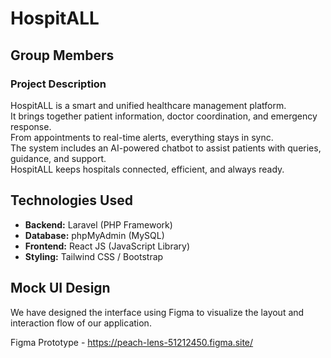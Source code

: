 # HospitALL

## Group Members



### Project Description

HospitALL is a smart and unified healthcare management platform.  
It brings together patient information, doctor coordination, and emergency response.  
From appointments to real-time alerts, everything stays in sync.  
The system includes an AI-powered chatbot to assist patients with queries, guidance, and support.  
HospitALL keeps hospitals connected, efficient, and always ready.

## Technologies Used 

- **Backend:** Laravel (PHP Framework)
- **Database:** phpMyAdmin (MySQL)
- **Frontend:** React JS (JavaScript Library)
- **Styling:** Tailwind CSS / Bootstrap

## Mock UI Design
 We have designed the interface using Figma to visualize the layout and interaction flow of our
 application.

  Figma Prototype - https://peach-lens-51212450.figma.site/


